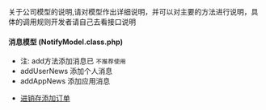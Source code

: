 关于公司模型的说明,请对模型作出详细说明，并可以对主要的方法进行说明，具体的调用规则开发者请自己去看接口说明

#### 消息模型 (NotifyModel.class.php)
- 注: add方法添加消息已 `不推荐使用`
- addUserNews 添加个人消息
- addAppNews 添加应用消息

* [进销存添加订单](jinxiaoaddorder)